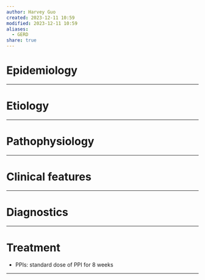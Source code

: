 ```yaml
---
author: Harvey Guo
created: 2023-12-11 10:59
modified: 2023-12-11 10:59
aliases:
  - GERD
share: true
---
```


# Epidemiology


---
# Etiology


---
# Pathophysiology


---
# Clinical features


---
# Diagnostics


---
# Treatment
- PPIs: standard dose of PPI for 8 weeks

---
